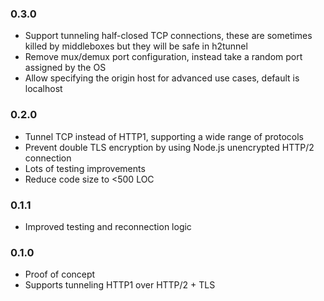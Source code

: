 ### 0.3.0

- Support tunneling half-closed TCP connections, these are sometimes killed by middleboxes but they will be safe in h2tunnel
- Remove mux/demux port configuration, instead take a random port assigned by the OS
- Allow specifying the origin host for advanced use cases, default is localhost

### 0.2.0

- Tunnel TCP instead of HTTP1, supporting a wide range of protocols
- Prevent double TLS encryption by using Node.js unencrypted HTTP/2 connection
- Lots of testing improvements
- Reduce code size to <500 LOC

### 0.1.1

- Improved testing and reconnection logic

### 0.1.0

- Proof of concept
- Supports tunneling HTTP1 over HTTP/2 + TLS

